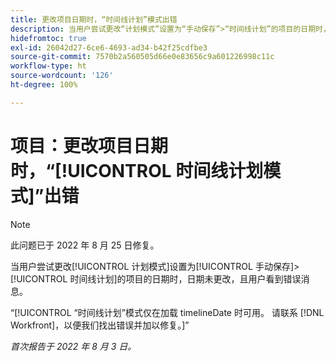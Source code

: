 ```yaml
---
title: 更改项目日期时，“时间线计划”模式出错
description: 当用户尝试更改“计划模式”设置为“手动保存”>“时间线计划”的项目的日期时，日期未更改，且用户看到错误消息。
hidefromtoc: true
exl-id: 26042d27-6ce6-4693-ad34-b42f25cdfbe3
source-git-commit: 7570b2a560505d66e0e83656c9a601226998c11c
workflow-type: ht
source-wordcount: '126'
ht-degree: 100%

---
```


# 项目：更改项目日期时，“[!UICONTROL 时间线计划模式]”出错

>[!NOTE]
>
>此问题已于 2022 年 8 月 25 日修复。

当用户尝试更改[!UICONTROL 计划模式]设置为[!UICONTROL 手动保存]>[!UICONTROL 时间线计划]的项目的日期时，日期未更改，且用户看到错误消息。

“[!UICONTROL “时间线计划”模式仅在加载 timelineDate 时可用。 请联系 [!DNL Workfront]，以便我们找出错误并加以修复。]”

_首次报告于 2022 年 8 月 3 日。_
